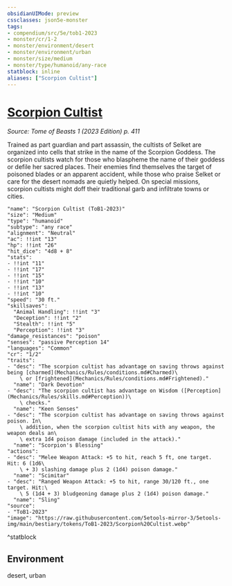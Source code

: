 ```yaml
---
obsidianUIMode: preview
cssclasses: json5e-monster
tags:
- compendium/src/5e/tob1-2023
- monster/cr/1-2
- monster/environment/desert
- monster/environment/urban
- monster/size/medium
- monster/type/humanoid/any-race
statblock: inline
aliases: ["Scorpion Cultist"]
---
```

# [Scorpion Cultist](Mechanics\bestiary\humanoid/scorpion-cultist-tob1-2023.md)
*Source: Tome of Beasts 1 (2023 Edition) p. 411*  

Trained as part guardian and part assassin, the cultists of Selket are organized into cells that strike in the name of the Scorpion Goddess. The scorpion cultists watch for those who blaspheme the name of their goddess or defile her sacred places. Their enemies find themselves the target of poisoned blades or an apparent accident, while those who praise Selket or care for the desert nomads are quietly helped. On special missions, scorpion cultists might doff their traditional garb and infiltrate towns or cities.

```statblock
"name": "Scorpion Cultist (ToB1-2023)"
"size": "Medium"
"type": "humanoid"
"subtype": "any race"
"alignment": "Neutral"
"ac": !!int "13"
"hp": !!int "26"
"hit_dice": "4d8 + 8"
"stats":
- !!int "11"
- !!int "17"
- !!int "15"
- !!int "10"
- !!int "13"
- !!int "10"
"speed": "30 ft."
"skillsaves":
  "Animal Handling": !!int "3"
  "Deception": !!int "2"
  "Stealth": !!int "5"
  "Perception": !!int "3"
"damage_resistances": "poison"
"senses": "passive Perception 14"
"languages": "Common"
"cr": "1/2"
"traits":
- "desc": "The scorpion cultist has advantage on saving throws against being [charmed](Mechanics/Rules/conditions.md#Charmed)\
    \ or [frightened](Mechanics/Rules/conditions.md#Frightened)."
  "name": "Dark Devotion"
- "desc": "The scorpion cultist has advantage on Wisdom ([Perception](Mechanics/Rules/skills.md#Perception))\
    \ checks."
  "name": "Keen Senses"
- "desc": "The scorpion cultist has advantage on saving throws against poison. In\
    \ addition, when the scorpion cultist hits with any weapon, the weapon deals an\
    \ extra 1d4 poison damage (included in the attack)."
  "name": "Scorpion's Blessing"
"actions":
- "desc": "Melee Weapon Attack: +5 to hit, reach 5 ft, one target. Hit: 6 (1d6\
    \ + 3) slashing damage plus 2 (1d4) poison damage."
  "name": "Scimitar"
- "desc": "Ranged Weapon Attack: +5 to hit, range 30/120 ft., one target. Hit:\
    \ 5 (1d4 + 3) bludgeoning damage plus 2 (1d4) poison damage."
  "name": "Sling"
"source":
- "ToB1-2023"
"image": "https://raw.githubusercontent.com/5etools-mirror-3/5etools-img/main/bestiary/tokens/ToB1-2023/Scorpion%20Cultist.webp"
```
^statblock

## Environment

desert, urban